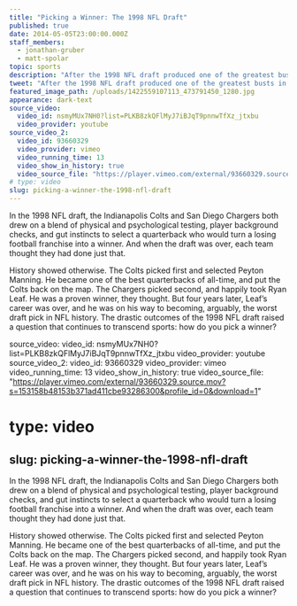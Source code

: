 ```yaml
---
title: "Picking a Winner: The 1998 NFL Draft"
published: true
date: 2014-05-05T23:00:00.000Z
staff_members:
  - jonathan-gruber
  - matt-spolar
topic: sports
description: "After the 1998 NFL draft produced one of the greatest busts in history, what have we learned about the science of evaluating human talent – on and off the field?"
tweet: "After the 1998 NFL draft produced one of the greatest busts in history, what have we learned about the science of evaluating human talent – on and off the field?"
featured_image_path: /uploads/1422559107113_473791450_1280.jpg
appearance: dark-text
source_video:
  video_id: nsmyMUx7NH0?list=PLKB8zkQFlMyJ7iBJqT9pnnwTfXz_jtxbu
  video_provider: youtube
source_video_2:
  video_id: 93660329
  video_provider: vimeo
  video_running_time: 13
  video_show_in_history: true
  video_source_file: "https://player.vimeo.com/external/93660329.source.mov?s=153158b48153b371ad411cbe93286300&profile_id=0&download=1"
# type: video
slug: picking-a-winner-the-1998-nfl-draft
---
```


In the 1998 NFL draft, the Indianapolis Colts and San Diego Chargers both drew on a blend of physical and psychological testing, player background checks, and gut instincts to select a quarterback who would turn a losing football franchise into a winner. And when the draft was over, each team thought they had done just that.

History showed otherwise. The Colts picked first and selected Peyton Manning. He became one of the best quarterbacks of all-time, and put the Colts back on the map. The Chargers picked second, and happily took Ryan Leaf. He was a proven winner, they thought. But four years later, Leaf’s career was over, and he was on his way to becoming, arguably, the worst draft pick in NFL history. The drastic outcomes of the 1998 NFL draft raised a question that continues to transcend sports: how do you pick a winner?

[](http://www.nytimes.com/2014/04/07/us/politics/killing-on-bus-recalls-superpredator-threat-of-90s.html?ref=us)

source_video:
  video_id: nsmyMUx7NH0?list=PLKB8zkQFlMyJ7iBJqT9pnnwTfXz_jtxbu
  video_provider: youtube
source_video_2:
  video_id: 93660329
  video_provider: vimeo
  video_running_time: 13
  video_show_in_history: true
  video_source_file: "https://player.vimeo.com/external/93660329.source.mov?s=153158b48153b371ad411cbe93286300&profile_id=0&download=1"
# type: video
slug: picking-a-winner-the-1998-nfl-draft
---

In the 1998 NFL draft, the Indianapolis Colts and San Diego Chargers both drew on a blend of physical and psychological testing, player background checks, and gut instincts to select a quarterback who would turn a losing football franchise into a winner. And when the draft was over, each team thought they had done just that.

History showed otherwise. The Colts picked first and selected Peyton Manning. He became one of the best quarterbacks of all-time, and put the Colts back on the map. The Chargers picked second, and happily took Ryan Leaf. He was a proven winner, they thought. But four years later, Leaf’s career was over, and he was on his way to becoming, arguably, the worst draft pick in NFL history. The drastic outcomes of the 1998 NFL draft raised a question that continues to transcend sports: how do you pick a winner?

[](http://www.nytimes.com/2014/04/07/us/politics/killing-on-bus-recalls-superpredator-threat-of-90s.html?ref=us)

